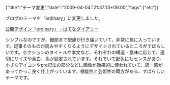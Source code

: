{"title":"テーマ変更","date":"2009-04-04T21:37:13+09:00","tags":["etc"]}

<!-- DATE: 2009-04-04T12:37:13+00:00 -->
<!-- OLDURL: http://d.hatena.ne.jp/cou929_la/20090404/ -->


<div class="section">
<p>ブログのテーマを「ordinary」に変更しました。</p>
<p><a href="http://d.hatena.ne.jp/designset/1211" target="_blank">公開デザイン「ordinary」 - はてなダイアリー</a></p>
<p>シンプルなのですが、細部まで配慮が行き届いていて、非常に気に入っています。記事そのものが読みやすくなるようにデザインされているところがすばらしいです。セクションのタイトルや本文など、それぞれの構造・意味に応じて、適切にサイズや余白、色が設定されています。それでいて配色にもセンスがあり、小さなアイコンやpre記法の部分などに画像が効果的に使われていて、統一感があってかっこ良く仕上がっています。機能性と芸術性の両方がある、すばらしいテーマです。</p>
</div>






